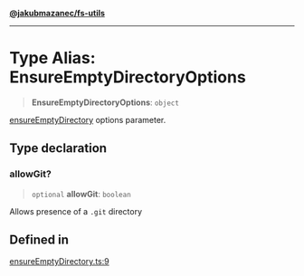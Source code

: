 [**@jakubmazanec/fs-utils**](../README.md)

---

# Type Alias: EnsureEmptyDirectoryOptions

> **EnsureEmptyDirectoryOptions**: `object`

[ensureEmptyDirectory](../functions/ensureEmptyDirectory.md) options parameter.

## Type declaration

### allowGit?

> `optional` **allowGit**: `boolean`

Allows presence of a `.git` directory

## Defined in

[ensureEmptyDirectory.ts:9](https://github.com/jakubmazanec/tools/blob/a4967209f10f2b04ade958bd873ac46f1290cee7/packages/fs-utils/source/ensureEmptyDirectory.ts#L9)
